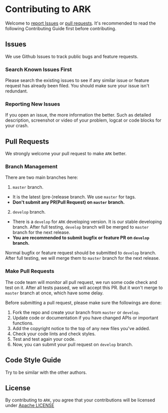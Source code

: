 # Contributing to ARK

Welcome to [report Issues](https://github.com/QuadHex/ARK/issues) or [pull requests](https://github.com/QuadHex/ARK/pulls). It's recommended to read the following Contributing Guide first before contributing.

## Issues

We use Github Issues to track public bugs and feature requests.

### Search Known Issues First

Please search the existing issues to see if any similar issue or feature request has already been filed. You should make sure your issue isn't redundant.

### Reporting New Issues

If you open an issue, the more information the better. Such as detailed description, screenshot or video of your problem, logcat or code blocks for your crash.

## Pull Requests

We strongly welcome your pull request to make `ARK` better.

### Branch Management

There are two main branches here:

1. `master` branch.

- It is the latest (pre-)release branch. We use `master` for tags.
- **Don't submit any PR(Pull Request) on `master` branch.**

2. `develop` branch.

- There is a `develop` for `ARK` developing version. It is our stable developing branch. After full testing, `develop` branch will be merged to `master` branch for the next release.
- **You are recommended to submit bugfix or feature PR on `develop` branch.**

Normal bugfix or feature request should be submitted to `develop` branch. After full testing, we will merge them to `master` branch for the next release.

### Make Pull Requests

The code team will monitor all pull request, we run some code check and test on it. After all tests passed, we will accept this PR. But it won't merge to `master` branch at once, which have some delay.

Before submitting a pull request, please make sure the followings are done:

1. Fork the repo and create your branch from `master` or `develop`.
2. Update code or documentation if you have changed APIs or important functions.
3. Add the copyright notice to the top of any new files you've added.
4. Check your code lints and check styles.
5. Test and test again your code.
6. Now, you can submit your pull request on `develop` branch.

## Code Style Guide

Try to be similar with the other authors.

## License

By contributing to `ARK`, you agree that your contributions will be licensed
under [Apache LICENSE](https://github.com/QuadHex/ARK/blob/master/LICENSE)

